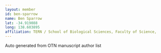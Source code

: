 ```yaml
---
layout: member
id: ben-sparrow
name: Ben Sparrow
lat: -34.919088
long: 138.603895
affiliation: TERN / School of Biological Sciences, Faculty of Science, The University of Adelaide, Adelaide, Australia
---
```


Auto generated from OTN manuscript author list

